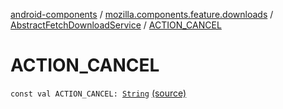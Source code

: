 [android-components](../../index.md) / [mozilla.components.feature.downloads](../index.md) / [AbstractFetchDownloadService](index.md) / [ACTION_CANCEL](./-a-c-t-i-o-n_-c-a-n-c-e-l.md)

# ACTION_CANCEL

`const val ACTION_CANCEL: `[`String`](https://kotlinlang.org/api/latest/jvm/stdlib/kotlin/-string/index.html) [(source)](https://github.com/mozilla-mobile/android-components/blob/master/components/feature/downloads/src/main/java/mozilla/components/feature/downloads/AbstractFetchDownloadService.kt#L574)